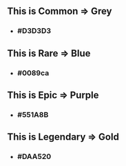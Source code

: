 ## This is Common => Grey
 - ### #D3D3D3 

## This is Rare => Blue
 - ### #0089ca

## This is Epic => Purple
 - ### #551A8B

## This is Legendary => Gold
 - ### #DAA520

